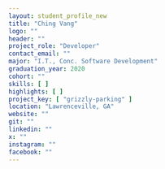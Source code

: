 ```yaml
---
layout: student_profile_new
title: "Ching Vang"
logo: ""
header: ""
project_role: "Developer"
contact_email: ""
major: "I.T., Conc. Software Development"
graduation_year: 2020
cohort: ""
skills: [ ]
highlights: [ ]
project_key: [ "grizzly-parking" ]
location: "Lawrenceville, GA"
website: ""
git: ""
linkedin: ""
x: ""
instagram: ""
facebook: ""
---
```


